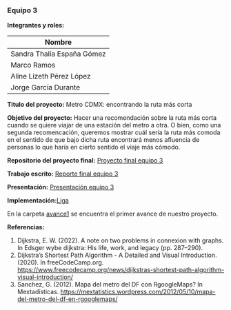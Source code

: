 ### Equipo 3

**Integrantes y roles:**

| Nombre  |
| ------------- |
| Sandra Thalía España Gómez  |
| Marco Ramos  |
| Aline Lizeth Pérez López  |
| Jorge García Durante  |


**Titulo del proyecto:** Metro CDMX: encontrando la ruta más corta

**Objetivo del proyecto:** Hacer una recomendación sobre la ruta más corta cuando se quiere viajar de una estación del metro a otra. O bien, como una segunda recomencación, queremos mostrar cuál sería la ruta más comoda en el sentido de que bajo dicha ruta encontrará menos afluencia de personas lo que haría en cierto sentido el viaje más cómodo.

**Repositorio del proyecto final:** [Proyecto final equipo 3](https://github.com/jgarciad/proyecto_final_equipo_3)

**Trabajo escrito:** [Reporte final equipo 3](https://drive.google.com/drive/folders/1zmotK-vA8HaqII4gksfqiYmQzhU7A8eW)

**Presentación:** [Presentación equipo 3](https://drive.google.com/drive/folders/1zmotK-vA8HaqII4gksfqiYmQzhU7A8eW)

**Implementación:**[Liga](https://github.com/jgarciad/proyecto_final_equipo_3)

En la carpeta [avance1](https://github.com/jgarciad/analisis-numerico-computo-cientifico/tree/optimizacion-2022/proyecto_final/proyectos/equipos/equipo_3/avance1) se encuentra el primer avance de nuestro proyecto. 

**Referencias:** 

1. Dijkstra, E. W. (2022). A note on two problems in connexion with graphs. In Edsger wybe dijkstra: His life, work, and legacy (pp. 287–290).
2. Dijkstra’s Shortest Path Algorithm - A Detailed and Visual Introduction. (2020). In freeCodeCamp.org. https://www.freecodecamp.org/news/dijkstras-shortest-path-algorithm-visual-introduction/
3. Sanchez, G. (2012). Mapa del metro del DF con RgoogleMaps? In Mextadísticas. https://mextatistics.wordpress.com/2012/05/10/mapa-del-metro-del-df-en-rgooglemaps/
